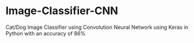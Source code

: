 # Image-Classifier-CNN
Cat/Dog Image Classifier using Convolution Neural Network using Keras in Python with an accuracy of 86%
